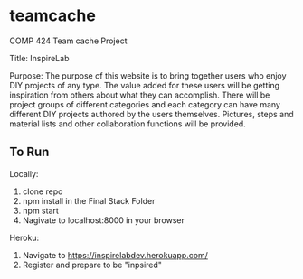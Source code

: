 # teamcache
COMP 424 Team cache Project

Title: InspireLab

Purpose: The purpose of this website is to bring together users who enjoy DIY projects of any type. The value added for these users will be getting inspiration from others about what they can accomplish. There will be project groups of different categories and each category can have many different DIY projects authored by the users themselves. Pictures, steps and material lists and other collaboration functions will be provided.

## To Run
Locally:
1. clone repo
2. npm install in the Final Stack Folder
3. npm start
4. Nagivate to localhost:8000 in your browser

Heroku:
1. Navigate to <https://inspirelabdev.herokuapp.com/>
2. Register and prepare to be "inpsired"

